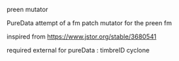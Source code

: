 preen mutator

PureData attempt of a fm patch mutator for the preen fm

inspired from https://www.jstor.org/stable/3680541


required external for pureData :
timbreID 
cyclone
